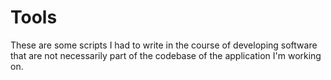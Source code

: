 # Tools

These are some scripts I had to write in the course of developing software that are not necessarily part of the codebase of the application I'm working on.
